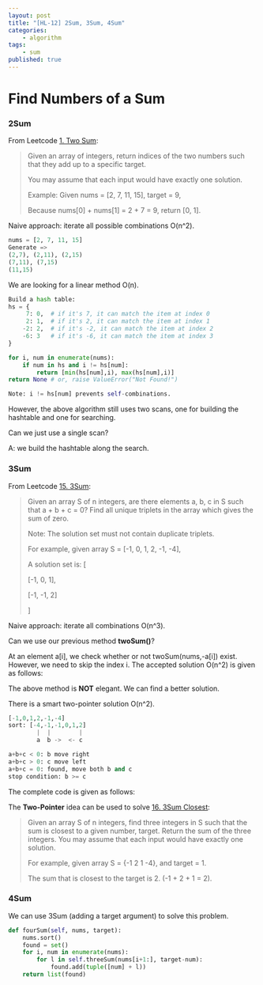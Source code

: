 ```yaml
---
layout: post
title: "[HL-12] 2Sum, 3Sum, 4Sum"
categories: 
    - algorithm
tags: 
    - sum
published: true
---
```


# Find Numbers of a Sum 

### 2Sum

From Leetcode [1. Two Sum](https://leetcode.com/problems/two-sum/): 

> Given an array of integers, return indices of the two numbers such that they add up to a specific target.
> 
> You may assume that each input would have exactly one solution.
> 
> Example:
Given nums = [2, 7, 11, 15], target = 9,
> 
> Because nums[0] + nums[1] = 2 + 7 = 9,
> return [0, 1].

Naive approach: iterate all possible combinations O(n^2). 

~~~ python
nums = [2, 7, 11, 15]
Generate =>
(2,7), (2,11), (2,15)
(7,11), (7,15)
(11,15)
~~~

We are looking for a linear method O(n). 

~~~ python
Build a hash table: 
hs = {
     7: 0,  # if it's 7, it can match the item at index 0
     2: 1,  # if it's 2, it can match the item at index 1
    -2: 2,  # if it's -2, it can match the item at index 2
    -6: 3   # if it's -6, it can match the item at index 3
}

for i, num in enumerate(nums):
    if num in hs and i != hs[num]:
        return [min(hs[num],i), max(hs[num],i)]
return None # or, raise ValueError("Not Found!")

Note: i != hs[num] prevents self-combinations. 
~~~

However, the above algorithm still uses two scans, one for building
the hashtable and one for searching. 

Can we just use a single scan? 

A: we build the hashtable along the search. 

<script src="https://gist.github.com/HengfengLi/52cb0531d85af5a2744855595c5d61c1.js"></script>

### 3Sum

From Leetcode [15. 3Sum](https://leetcode.com/problems/3sum/):

> Given an array S of n integers, are there elements a, b, c in S such that a + b + c = 0? Find all unique triplets in the array which gives the sum of zero.
> 
> Note: The solution set must not contain duplicate triplets.
> 
> For example, given array S = [-1, 0, 1, 2, -1, -4],
> 
> A solution set is:
> [
> 
>  [-1, 0, 1],
> 
>  [-1, -1, 2]
> 
> ]

Naive approach: iterate all combinations O(n^3). 

Can we use our previous method **twoSum()**? 

At an element a[i], we check whether or not twoSum(nums,-a[i]) exist. 
However, we need to skip the index i. The accepted solution O(n^2) 
is given as follows: 

<script src="https://gist.github.com/HengfengLi/94ab75cb1ddb2063112788de94a9f893.js"></script>

The above method is **NOT** elegant. We can find a better solution. 

There is a smart two-pointer solution O(n^2). 

~~~python
[-1,0,1,2,-1,-4]
sort: [-4,-1,-1,0,1,2]
        |  |        | 
        a  b ->  <- c

a+b+c < 0: b move right
a+b+c > 0: c move left
a+b+c = 0: found, move both b and c
stop condition: b >= c
~~~

The complete code is given as follows: 

<script src="https://gist.github.com/HengfengLi/65fa2226f38dd4bd76cf32a1d8a8101d.js"></script>


The **Two-Pointer** idea can be used to solve [16. 3Sum Closest](https://leetcode.com/problems/3sum-closest/): 


> Given an array S of n integers, find three integers in S such that the sum is closest to a given number, target. Return the sum of the three integers. You may assume that each input would have exactly one solution.
>
>    For example, given array S = {-1 2 1 -4}, and target = 1.
>
>    The sum that is closest to the target is 2. (-1 + 2 + 1 = 2).

<script src="https://gist.github.com/HengfengLi/f73402b687f9040d155feab5803ff438.js"></script>

### 4Sum

We can use 3Sum (adding a target argument) to solve this problem. 

~~~python
def fourSum(self, nums, target):
    nums.sort()
    found = set()
    for i, num in enumerate(nums):
        for l in self.threeSum(nums[i+1:], target-num):
            found.add(tuple([num] + l))
    return list(found)
~~~